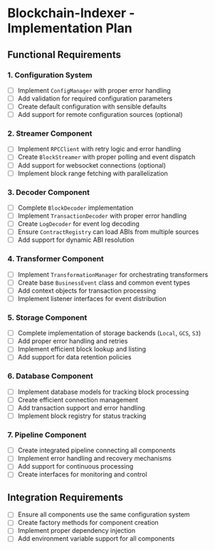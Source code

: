 # Blockchain-Indexer - Implementation Plan

## Functional Requirements

### 1. Configuration System

- [ ] Implement `ConfigManager` with proper error handling
- [ ] Add validation for required configuration parameters
- [ ] Create default configuration with sensible defaults
- [ ] Add support for remote configuration sources (optional)

### 2. Streamer Component

- [ ] Implement `RPCClient` with retry logic and error handling
- [ ] Create `BlockStreamer` with proper polling and event dispatch
- [ ] Add support for websocket connections (optional)
- [ ] Implement block range fetching with parallelization

### 3. Decoder Component

- [ ] Complete `BlockDecoder` implementation
- [ ] Implement `TransactionDecoder` with proper error handling
- [ ] Create `LogDecoder` for event log decoding
- [ ] Ensure `ContractRegistry` can load ABIs from multiple sources
- [ ] Add support for dynamic ABI resolution

### 4. Transformer Component

- [ ] Implement `TransformationManager` for orchestrating transformers
- [ ] Create base `BusinessEvent` class and common event types
- [ ] Add context objects for transaction processing
- [ ] Implement listener interfaces for event distribution

### 5. Storage Component

- [ ] Complete implementation of storage backends (`Local`, `GCS`, `S3`)
- [ ] Add proper error handling and retries
- [ ] Implement efficient block lookup and listing
- [ ] Add support for data retention policies

### 6. Database Component

- [ ] Implement database models for tracking block processing
- [ ] Create efficient connection management
- [ ] Add transaction support and error handling
- [ ] Implement block registry for status tracking

### 7. Pipeline Component

- [ ] Create integrated pipeline connecting all components
- [ ] Implement error handling and recovery mechanisms
- [ ] Add support for continuous processing
- [ ] Create interfaces for monitoring and control

## Integration Requirements

- [ ] Ensure all components use the same configuration system
- [ ] Create factory methods for component creation
- [ ] Implement proper dependency injection
- [ ] Add environment variable support for all components